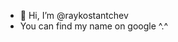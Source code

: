 - 👋 Hi, I’m @raykostantchev
- You can find my name on google ^.^

<!---
raykostantchev/raykostantchev is a ✨ special ✨ repository because its `README.md` (this file) appears on your GitHub profile.
You can click the Preview link to take a look at your changes.
--->
